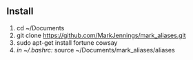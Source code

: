 ## Install
1) cd ~/Documents
2) git clone https://github.com/MarkJennings/mark_aliases.git
3) sudo apt-get install fortune cowsay
4) _in ~/.bashrc:_ source ~/Documents/mark_aliases/aliases